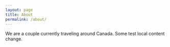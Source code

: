 ```yaml
---
layout: page
title: About
permalink: /about/
---
```


We are a couple currently traveling around Canada. Some test local content change.
